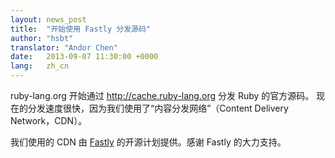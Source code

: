 ```yaml
---
layout: news_post
title:  "开始使用 Fastly 分发源码"
author: "hsbt"
translator: "Andor Chen"
date:   2013-09-07 11:30:00 +0000
lang:   zh_cn
---
```


ruby-lang.org 开始通过 http://cache.ruby-lang.org 分发 Ruby 的官方源码。
现在的分发速度很快，因为我们使用了“内容分发网络”（Content Delivery Network，CDN）。

我们使用的 CDN 由 [Fastly][1] 的开源计划提供。感谢 Fastly 的大力支持。

[1]: http://www.fastly.com
